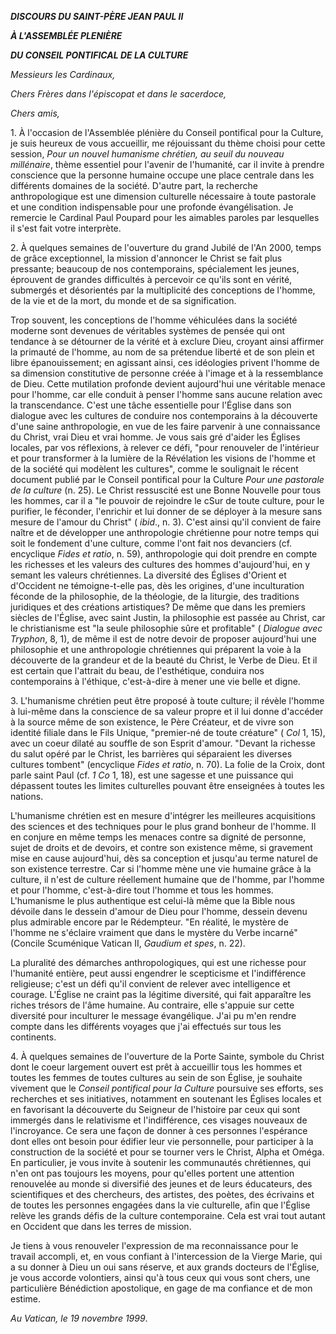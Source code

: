 ***DISCOURS DU SAINT-PÈRE JEAN PAUL II***

***À L'ASSEMBLÉE PLENIÈRE***

***DU CONSEIL PONTIFICAL DE LA CULTURE***

*Messieurs les Cardinaux,*

*Chers Frères dans l'épiscopat et dans le sacerdoce,*

*Chers amis,*

1\. À l'occasion de l'Assemblée plénière du Conseil pontifical pour la Culture, je suis heureux de vous accueillir, me réjouissant du thème choisi pour cette session, *Pour un nouvel humanisme chrétien, au seuil du nouveau millénaire*, thème essentiel pour l'avenir de l'humanité, car il invite à prendre conscience que la personne humaine occupe une place centrale dans les différents domaines de la société. D'autre part, la recherche anthropologique est une dimension culturelle nécessaire à toute pastorale et une condition indispensable pour une profonde évangélisation. Je remercie le Cardinal Paul Poupard pour les aimables paroles par lesquelles il s'est fait votre interprète.

2\. À quelques semaines de l'ouverture du grand Jubilé de l'An 2000, temps de grâce exceptionnel, la mission d'annoncer le Christ se fait plus pressante; beaucoup de nos contemporains, spécialement les jeunes, éprouvent de grandes difficultés à percevoir ce qu'ils sont en vérité, submergés et désorientés par la multiplicité des conceptions de l'homme, de la vie et de la mort, du monde et de sa signification.

Trop souvent, les conceptions de l'homme véhiculées dans la société moderne sont devenues de véritables systèmes de pensée qui ont tendance à se détourner de la vérité et à exclure Dieu, croyant ainsi affirmer la primauté de l'homme, au nom de sa prétendue liberté et de son plein et libre épanouissement; en agissant ainsi, ces idéologies privent l'homme de sa dimension constitutive de personne créée à l'image et à la ressemblance de Dieu. Cette mutilation profonde devient aujourd'hui une véritable menace pour l'homme, car elle conduit à penser l'homme sans aucune relation avec la transcendance. C'est une tâche essentielle pour l'Église dans son dialogue avec les cultures de conduire nos contemporains à la découverte d'une saine anthropologie, en vue de les faire parvenir à une connaissance du Christ, vrai Dieu et vrai homme. Je vous sais gré d'aider les Églises locales, par vos réflexions, à relever ce défi, "pour renouveler de l'intérieur et pour transformer à la lumière de la Révélation les visions de l'homme et de la société qui modèlent les cultures", comme le soulignait le récent document publié par le Conseil pontifical pour la Culture *Pour une pastorale de la culture* (n. 25). Le Christ ressuscité est une Bonne Nouvelle pour tous les hommes, car il a "le pouvoir de rejoindre le cSur de toute culture, pour le purifier, le féconder, l'enrichir et lui donner de se déployer à la mesure sans mesure de l'amour du Christ" ( *ibid*., n. 3). C'est ainsi qu'il convient de faire naître et de développer une anthropologie chrétienne pour notre temps qui soit le fondement d'une culture, comme l'ont fait nos devanciers (cf. encyclique *Fides et ratio*, n. 59), anthropologie qui doit prendre en compte les richesses et les valeurs des cultures des hommes d'aujourd'hui, en y semant les valeurs chrétiennes. La diversité des Églises d'Orient et d'Occident ne témoigne-t-elle pas, dès les origines, d'une inculturation féconde de la philosophie, de la théologie, de la liturgie, des traditions juridiques et des créations artistiques? De même que dans les premiers siècles de l'Église, avec saint Justin, la philosophie est passée au Christ, car le christianisme est "la seule philosophie sûre et profitable" ( *Dialogue avec Tryphon*, 8, 1), de même il est de notre devoir de proposer aujourd'hui une philosophie et une anthropologie chrétiennes qui préparent la voie à la découverte de la grandeur et de la beauté du Christ, le Verbe de Dieu. Et il est certain que l'attrait du beau, de l'esthétique, conduira nos contemporains à l'éthique, c'est-à-dire à mener une vie belle et digne.

3\. L'humanisme chrétien peut être proposé à toute culture; il révèle l'homme à lui-même dans la conscience de sa valeur propre et il lui donne d'accéder à la source même de son existence, le Père Créateur, et de vivre son identité filiale dans le Fils Unique, "premier-né de toute créature" ( *Col* 1, 15), avec un coeur dilaté au souffle de son Esprit d'amour. "Devant la richesse du salut opéré par le Christ, les barrières qui séparaient les diverses cultures tombent" (encyclique *Fides et ratio*, n. 70). La folie de la Croix, dont parle saint Paul (cf. *1 Co* 1, 18), est une sagesse et une puissance qui dépassent toutes les limites culturelles pouvant être enseignées à toutes les nations.

L'humanisme chrétien est en mesure d'intégrer les meilleures acquisitions des sciences et des techniques pour le plus grand bonheur de l'homme. Il en conjure en même temps les menaces contre sa dignité de personne, sujet de droits et de devoirs, et contre son existence même, si gravement mise en cause aujourd'hui, dès sa conception et jusqu'au terme naturel de son existence terrestre. Car si l'homme mène une vie humaine grâce à la culture, il n'est de culture réellement humaine que de l'homme, par l'homme et pour l'homme, c'est-à-dire tout l'homme et tous les hommes. L'humanisme le plus authentique est celui-là même que la Bible nous dévoile dans le dessein d'amour de Dieu pour l'homme, dessein devenu plus admirable encore par le Rédempteur. "En réalité, le mystère de l'homme ne s'éclaire vraiment que dans le mystère du Verbe incarné" (Concile Scuménique Vatican II, *Gaudium et spes*, n. 22).

La pluralité des démarches anthropologiques, qui est une richesse pour l'humanité entière, peut aussi engendrer le scepticisme et l'indifférence religieuse; c'est un défi qu'il convient de relever avec intelligence et courage. L'Église ne craint pas la légitime diversité, qui fait apparaître les riches trésors de l'âme humaine. Au contraire, elle s'appuie sur cette diversité pour inculturer le message évangélique. J'ai pu m'en rendre compte dans les différents voyages que j'ai effectués sur tous les continents.

4\. À quelques semaines de l'ouverture de la Porte Sainte, symbole du Christ dont le coeur largement ouvert est prêt à accueillir tous les hommes et toutes les femmes de toutes cultures au sein de son Église, je souhaite vivement que le *Conseil pontifical pour la Culture* poursuive ses efforts, ses recherches et ses initiatives, notamment en soutenant les Églises locales et en favorisant la découverte du Seigneur de l'histoire par ceux qui sont immergés dans le relativisme et l'indifférence, ces visages nouveaux de l'incroyance. Ce sera une façon de donner à ces personnes l'espérance dont elles ont besoin pour édifier leur vie personnelle, pour participer à la construction de la société et pour se tourner vers le Christ, Alpha et Oméga. En particulier, je vous invite à soutenir les communautés chrétiennes, qui n'en ont pas toujours les moyens, pour qu'elles portent une attention renouvelée au monde si diversifié des jeunes et de leurs éducateurs, des scientifiques et des chercheurs, des artistes, des poètes, des écrivains et de toutes les personnes engagées dans la vie culturelle, afin que l'Église relève les grands défis de la culture contemporaine. Cela est vrai tout autant en Occident que dans les terres de mission.

Je tiens à vous renouveler l'expression de ma reconnaissance pour le travail accompli, et, en vous confiant à l'intercession de la Vierge Marie, qui a su donner à Dieu un oui sans réserve, et aux grands docteurs de l'Église, je vous accorde volontiers, ainsi qu'à tous ceux qui vous sont chers, une particulière Bénédiction apostolique, en gage de ma confiance et de mon estime.

*Au Vatican, le 19 novembre 1999*.